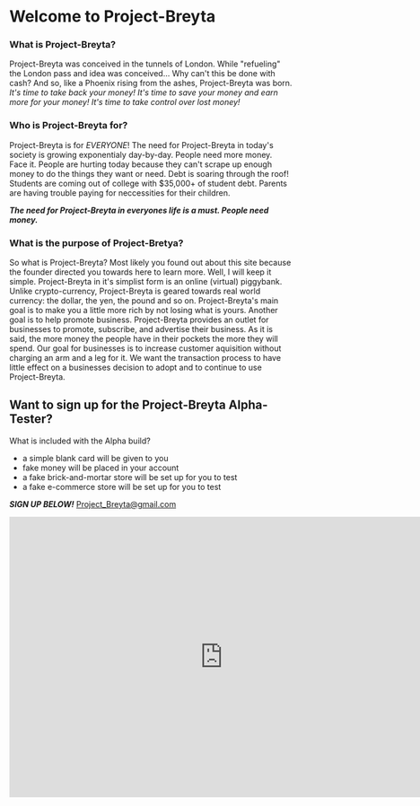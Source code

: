 # Welcome to Project-Breyta

### What is Project-Breyta?
Project-Breyta was conceived in the tunnels of London. While "refueling" the London pass and idea was conceived... Why can't this be done with cash? And so, like a Phoenix rising from the ashes, Project-Breyta was born.
*It's time to take back your money!*
*It's time to save your money and earn more for your money!*
*It's time to take control over lost money!*
### Who is Project-Breyta for?
Project-Breyta is for *EVERYONE*! The need for Project-Breyta in today's society is growing exponentialy day-by-day. People need more money. 
Face it. People are hurting today because they can't scrape up enough money to do the things they want or need. Debt is soaring through the roof! Students are coming out of college with $35,000+ of student debt. Parents are having trouble paying for neccessities for their children.

__*The need for Project-Breyta in everyones life is a must. People need money.*__

### What is the purpose of Project-Bretya?
So what is Project-Breyta? Most likely you found out about this site because the founder directed you towards here to learn more. Well, I will keep it simple. 
Project-Breyta in it's simplist form is an online (virtual) piggybank. Unlike crypto-currency, Project-Breyta is geared towards real world currency: the dollar, the yen, the pound and so on. 
Project-Breyta's main goal is to make you a little more rich by not losing what is yours.
Another goal is to help promote business. Project-Breyta provides an outlet for businesses to promote, subscribe, and advertise their business. 
As it is said, the more money the people have in their pockets the more they will spend. Our goal for businesses is to increase customer aquisition without charging an arm and a leg for it. We want the transaction process to have little effect on a businesses decision to adopt and to continue to use Project-Breyta.  

## Want to sign up for the Project-Breyta Alpha-Tester? 
What is included with the Alpha build?
- a simple blank card will be given to you
- fake money will be placed in your account
- a fake brick-and-mortar store will be set up for you to test
- a fake e-commerce store will be set up for you to test

_**SIGN UP BELOW!**_
Project_Breyta@gmail.com
<iframe src="https://docs.google.com/forms/d/e/1FAIpQLSd4GhiCVS4Me3sfGq8UGq-I0AZjw64fhp3LxT_4VOstNfchwQ/viewform?embedded=true" width="760" height="500" frameborder="0" marginheight="0" marginwidth="0">Loading...</iframe>
